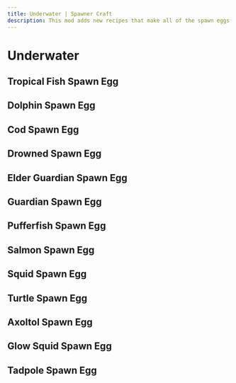 ```yaml
---
title: Underwater | Spawner Craft
description: This mod adds new recipes that make all of the spawn eggs craftable. Use the eggs to customize your mob spawner!
---
```


# Underwater

## Tropical Fish Spawn Egg

<ShapedRecipe
a1="" b1="tropical_fish" c1=""
a2="water_bucket" b2="egg" c2="water_bucket"
a3="" b3="gold_ingot" c3=""
output="tropical_fish_spawn_egg"/>

## Dolphin Spawn Egg

<ShapedRecipe
a1="" b1="diamond" c1=""
a2="water_bucket" b2="egg" c2="water_bucket"
a3="" b3="gold_ingot" c3=""
output="dolphin_spawn_egg"/>

## Cod Spawn Egg

<ShapedRecipe
a1="" b1="cod" c1=""
a2="water_bucket" b2="egg" c2="water_bucket"
a3="" b3="gold_ingot" c3=""
output="cod_spawn_egg"/>

## Drowned Spawn Egg

<ShapedRecipe
a1="" b1="water_bucket" c1=""
a2="water_bucket" b2="zombie_spawn_egg" c2="water_bucket"
a3="" b3="gold_ingot" c3=""
output="drowned_spawn_egg"/>

## Elder Guardian Spawn Egg

<ShapedRecipe
a1="" b1="sponge" c1=""
a2="water_bucket" b2="egg" c2="water_bucket"
a3="" b3="gold_ingot" c3=""
output="elder_guardian_spawn_egg"/>

## Guardian Spawn Egg

<ShapedRecipe
a1="" b1="prismarine_shard" c1=""
a2="water_bucket" b2="egg" c2="water_bucket"
a3="" b3="gold_ingot" c3=""
output="guardian_spawn_egg"/>

## Pufferfish Spawn Egg

<ShapedRecipe
a1="" b1="pufferfish" c1=""
a2="water_bucket" b2="egg" c2="water_bucket"
a3="" b3="gold_ingot" c3=""
output="pufferfish_spawn_egg"/>

## Salmon Spawn Egg

<ShapedRecipe
a1="" b1="salmon" c1=""
a2="water_bucket" b2="egg" c2="water_bucket"
a3="" b3="gold_ingot" c3=""
output="salmon_spawn_egg"/>

## Squid Spawn Egg

<ShapedRecipe
a1="" b1="ink_sac" c1=""
a2="water_bucket" b2="egg" c2="water_bucket"
a3="" b3="gold_ingot" c3=""
output="squid_spawn_egg"/>

## Turtle Spawn Egg

<ShapedRecipe
a1="" b1="turtle_egg" c1=""
a2="water_bucket" b2="egg" c2="water_bucket"
a3="" b3="gold_ingot" c3=""
output="turtle_spawn_egg"/>

## Axoltol Spawn Egg

<ShapedRecipe
a1="" b1="tropical_fish_spawn_egg" c1=""
a2="water_bucket" b2="egg" c2="water_bucket"
a3="" b3="gold_ingot" c3=""
output="axolotl_spawn_egg"/>

## Glow Squid Spawn Egg

<ShapedRecipe
a1="" b1="glow_ink_sac" c1=""
a2="water_bucket" b2="egg" c2="water_bucket"
a3="" b3="gold_ingot" c3=""
output="glow_squid_spawn_egg"/>

## Tadpole Spawn Egg

<ShapedRecipe
a1="" b1="tadpole_bucket" c1=""
a2="water_bucket" b2="egg" c2="water_bucket"
a3="" b3="gold_ingot" c3=""
output="tadpole_spawn_egg"/>
